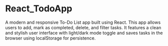 # React_TodoApp
A modern and responsive To-Do List app built using React. This app allows users to add, mark as completed, delete, and filter tasks. It features a clean and stylish user interface with light/dark mode toggle and saves tasks in the browser using localStorage for persistence.
